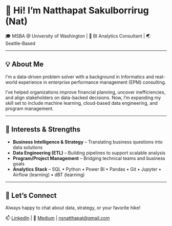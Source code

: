 # 👋 Hi! I’m Natthapat Sakulborrirug (Nat)

🎓 MSBA @ University of Washington | 💼 BI Analytics Consultant | 🌏 Seattle-Based

---

## 💡 About Me

I'm a data-driven problem solver with a background in Informatics and real-world experience in enterprise performance management (EPM) consulting. 

I’ve helped organizations improve financial planning, uncover inefficiencies, and align stakeholders on data-backed decisions. Now, I’m expanding my skill set to include machine learning, cloud-based data engineering, and program management.

---
## 🧠 Interests & Strengths
- **Business Intelligence & Strategy** – Translating business questions into data solutions
- **Data Engineering (ETL)** – Building pipelines to support scalable analysis
- **Program/Project Management** – Bridging technical teams and business goals
- **Analytics Stack** – SQL • Python • Power BI • Pandas • Git • Jupyter • Airflow (learning) • dBT (learning)
---

## 🤝 Let’s Connect

Always happy to chat about data, strategy, or your favorite hike!

📫 [LinkedIn](https://www.linkedin.com/in/natthapat-sakulborrirug/) | 🧠 [Medium](https://medium.com/@nsnatthapat) | nsnatthapat@gmail.com


